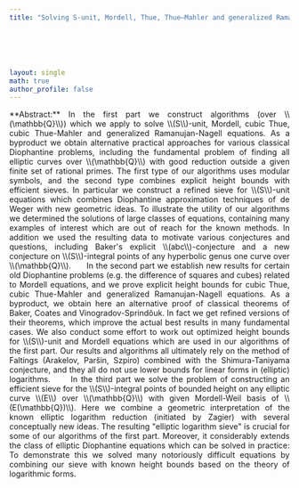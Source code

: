 ```yaml
---
title: "Solving S-unit, Mordell, Thue, Thue–Mahler and generalized Ramanujan–Nagell equations via Shimura–Taniyama conjecture"






layout: single
math: true
author_profile: false
---
```

<div style="text-align: justify !important; text-justify: inter-word;" markdown="1">
**Abstract:** In the first part we construct algorithms (over \\(\mathbb{Q}\\)) which we apply to solve \\(S\\)-unit, Mordell, cubic Thue, cubic Thue-Mahler and generalized Ramanujan-Nagell equations. As a byproduct we obtain alternative practical approaches for various classical Diophantine problems, including the fundamental problem of finding all elliptic curves over \\(\mathbb{Q}\\) with good reduction outside a given finite set of rational primes. The first type of our algorithms uses modular symbols, and the second type combines explicit height bounds with  efficient sieves. In particular we construct a refined sieve for \\(S\\)-unit equations which combines Diophantine approximation techniques of de Weger with new geometric ideas. To illustrate the utility of our algorithms we determined the solutions of large classes of equations, containing many examples of interest which are out of reach for the known  methods. In addition we used the resulting data to motivate various  conjectures and questions, including Baker's explicit \\(abc\\)-conjecture
and a new conjecture on  \\(S\\)-integral points of any  hyperbolic genus one curve over \\(\mathbb{Q}\\).  
&nbsp;&nbsp;&nbsp;&nbsp; In the second part we establish new results for certain old Diophantine problems (e.g. the difference of squares and cubes) related to Mordell equations, and we prove explicit height bounds for cubic Thue, cubic Thue-Mahler and generalized Ramanujan-Nagell equations. As a byproduct, we obtain here an alternative proof of classical theorems of Baker, Coates and Vinogradov-Sprind&#466;uk. In fact we get refined versions of their theorems, which improve the actual best results in many fundamental cases. We also conduct some effort to work out optimized height bounds for \\(S\\)-unit and Mordell equations which are used in our algorithms of the first part. Our results and algorithms all ultimately rely on the method of  Faltings (Arakelov, Par&scaron;in, Szpiro) combined with the Shimura-Taniyama conjecture, and they all do not use lower bounds for linear forms in (elliptic) logarithms.  
&nbsp;&nbsp;&nbsp;&nbsp; In the third part we solve the problem of constructing an efficient sieve for the \\(S\\)-integral points of bounded height on any elliptic curve \\(E\\) over \\(\mathbb{Q}\\) with given Mordell-Weil basis of \\(E(\mathbb{Q})\\).  Here we combine a geometric interpretation of the known elliptic logarithm reduction (initiated by Zagier) with several conceptually new ideas. The resulting "elliptic logarithm sieve" is crucial for some of our algorithms of the first part. Moreover, it considerably extends the class of elliptic Diophantine equations which can be solved in practice: To demonstrate this we solved many notoriously difficult equations by combining our sieve with known height bounds based on the theory of logarithmic forms.  
